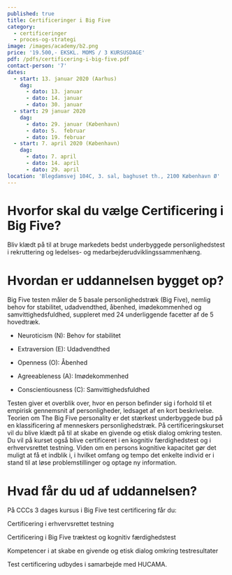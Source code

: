 ```yaml
---
published: true
title: Certificeringer i Big Five
category:
  - certificeringer
  - proces-og-strategi
image: /images/academy/b2.png
price: '19.500,- EKSKL. MOMS / 3 KURSUSDAGE'
pdf: /pdfs/certificering-i-big-five.pdf
contact-person: '7'
dates:
  - start: 13. januar 2020 (Aarhus)
    dag:
      - dato: 13. januar
      - dato: 14. januar
      - dato: 30. januar
  - start: 29 januar 2020
    dag:
      - dato: 29. januar (København)
      - dato: 5.  februar
      - dato: 19. februar
  - start: 7. april 2020 (København)
    dag:
      - dato: 7. april
      - dato: 14. april
      - dato: 29. april
location: 'Blegdamsvej 104C, 3. sal, baghuset th., 2100 København Ø'
---
```


# Hvorfor skal du vælge Certificering i Big Five?

Bliv klædt på til at bruge markedets bedst underbyggede personlighedstest i rekruttering og ledelses- og medarbejderudviklingssammenhæng.

# Hvordan er uddannelsen bygget op?

Big Five testen måler de 5 basale personlighedstræk (Big Five), nemlig behov for stabilitet, udadvendthed, åbenhed, imødekommenhed og samvittighedsfuldhed, suppleret med 24 underliggende facetter af de 5 hovedtræk.

- Neuroticism (N): Behov for stabilitet

- Extraversion (E): Udadvendthed

- Openness (O): Åbenhed

- Agreeableness (A): Imødekommenhed

- Conscientiousness (C): Samvittighedsfuldhed

Testen giver et overblik over, hvor en person befinder sig i forhold til et empirisk gennemsnit af personligheder, ledsaget af en kort beskrivelse. Teorien om The Big Five personality er det stærkest underbyggede bud på en klassificering af menneskers personlighedstræk. På certificeringskurset vil du blive klædt på til at skabe en givende og etisk dialog omkring testen. Du vil på kurset også blive certificeret i en kognitiv færdighedstest og i erhvervsrettet testning. Viden om en persons kognitive kapacitet gør det muligt at få et indblik i, i hvilket omfang og tempo det enkelte individ er i stand til at løse problemstillinger og optage ny information.

# Hvad får du ud af uddannelsen?

På CCCs 3 dages kursus i Big Five test certificering får du:

Certificering i erhvervsrettet testning

Certificering i Big Five træktest og kognitiv færdighedstest

Kompetencer i at skabe en givende og etisk dialog omkring testresultater

Test certificering udbydes i samarbejde med HUCAMA.
